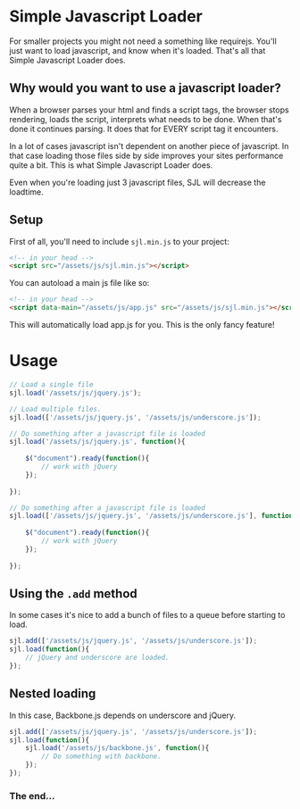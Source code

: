 # Simple Javascript Loader

For smaller projects you might not need a something like requirejs.
You'll just want to load javascript, and know when it's loaded.
That's all that Simple Javascript Loader does.

## Why would you want to use a javascript loader?

When a browser parses your html and finds a script tags, the browser stops rendering,
loads the script, interprets what needs to be done. When that's done it continues parsing.
It does that for EVERY script tag it encounters.

In a lot of cases javascript isn't dependent on another piece of javascript. In that case loading
those files side by side improves your sites performance quite a bit. This is what Simple Javascript
Loader does.

Even when you're loading just 3 javascript files, SJL will decrease the loadtime.

## Setup

First of all, you'll need to include `sjl.min.js` to your project:

```html
<!-- in your head -->
<script src="/assets/js/sjl.min.js"></script>
```

You can autoload a main js file like so:

```html
<!-- in your head -->
<script data-main="/assets/js/app.js" src="/assets/js/sjl.min.js"></script>
```

This will automatically load app.js for you.
This is the only fancy feature!

# Usage

```javascript
// Load a single file
sjl.load('/assets/js/jquery.js');

// Load multiple files.
sjl.load(['/assets/js/jquery.js', '/assets/js/underscore.js']);

// Do something after a javascript file is loaded
sjl.load('/assets/js/jquery.js', function(){
	
	$("document").ready(function(){
		// work with jQuery
	});
	
});

// Do something after a javascript file is loaded
sjl.load(['/assets/js/jquery.js', '/assets/js/underscore.js'], function(){
	
	$("document").ready(function(){
		// work with jQuery
	});
	
});
```

## Using the `.add` method

In some cases it's nice to add a bunch of files to a queue before starting to load.

```javascript
sjl.add(['/assets/js/jquery.js', '/assets/js/underscore.js']);
sjl.load(function(){
	// jQuery and underscore are loaded.
});
```

## Nested loading

In this case, Backbone.js depends on underscore and jQuery.

```javascript
sjl.add(['/assets/js/jquery.js', '/assets/js/underscore.js']);
sjl.load(function(){
	sjl.load('/assets/js/backbone.js', function(){
		// Do something with backbone.
	});
});
```

### The end...
